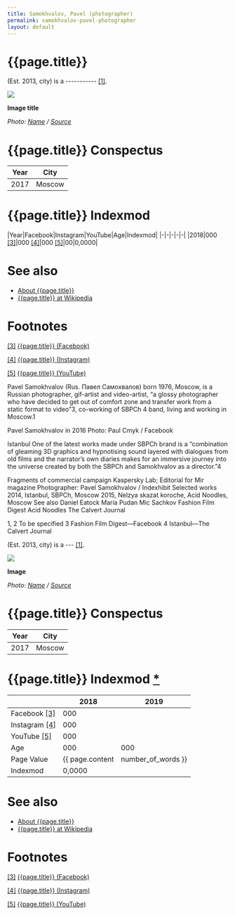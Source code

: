 ```yaml
---
title: Samokhvalov, Pavel (photographer)
permalink: samokhvalov-pavel-photographer
layout: default
---
```


# {{page.title}}

(Est. 2013, city) is a ----------- <span id="a1">[\[1\]](#f1)</span>.

![](/encyclopedia/images/image-name.jpg)

**Image title**

*Photo: [Name](index) / [Source](index)*

# {{page.title}} Conspectus

|Year|City|
|-|-|
|2017|Moscow|

# {{page.title}} Indexmod

|Year|Facebook|Instagram|YouTube|Age|Indexmod|
|-|-|-|-|-|
|2018|000 <span id="a3">[\[3\]](#f3)</span>|000 <span id="a4">[\[4\]](#f4)</span>|000 <span id="a5">[\[5\]](#f5)</span>|00|0,0000|


# See also

+ [About {{page.title}}](index)
+ [{{page.title}} at Wikipedia](index)

# Footnotes

[[3]](#a3) <span id="f3"></span> [{{page.title}} (Facebook)](index)

[[4]](#a4) <span id="f4"></span> [{{page.title}} (Instagram)](index)

[[5]](#a5) <span id="f5"></span> [{{page.title}} (YouTube)](index)

Pavel Samokhvalov (Rus. Павел Самохвалов) born 1976, Moscow, is a Russian photographer, gif-artist and video-artist, “a glossy photographer who have decided to get out of comfort zone and transfer work from a static format to video”3, co-working of SBPCh 4 band, living and working in Moscow.1



Pavel Samokhvalov in 2016
Photo: Paul Cmyk / Facebook


Istanbul
One of the latest works made under SBPCh brand is a “combination of gleaming 3D graphics and hypnotising sound layered with dialogues from old films and the narrator’s own diaries makes for an immersive journey into the universe created by both the SBPCh and Samokhvalov as a director.”4



Fragments of commercial campaign Kaspersky Lab; Editorial for Mir magazine
Photographer: Pavel Samokhvalov / Indexhibit
Selected works
 2014, Istanbul, SBPCh, Moscow
 2015, Nelzya skazat koroche, Acid Noodles, Moscow
See also
Daniel Eatock
Maria Pudan
Mic Sachkov
Fashion Film Digest
Acid Noodles
The Calvert Journal

1, 2 To be specified
3 Fashion Film Digest—Facebook
4 Istanbul—The Calvert Journal

(Est. 2013, city) is a --- <span id="a1">[\[1\]](#f1)</span>.

![](/encyclopedia/images/{{page.permalink}}.jpg)

**Image**

*Photo: [Name](index) / [Source](index)*

# {{page.title}} Conspectus

|Year|City|
|-|-|
|2017|Moscow|

# {{page.title}} Indexmod [*](indexmod)

||2018|2019|
|-|-|-|
|Facebook <span id="a3">[\[3\]](#f3)</span>|000||
|Instagram <span id="a4">[\[4\]](#f4)</span>|000||
|YouTube <span id="a5">[\[5\]](#f5)</span>|000||
|Age|000|000|
|Page Value|{{ page.content | number_of_words }}||
|Indexmod|0,0000||

# See also

+ [About {{page.title}}](index)
+ [{{page.title}} at Wikipedia](index)

# Footnotes

[[3]](#a3) <span id="f3"></span> [{{page.title}} (Facebook)](index)

[[4]](#a4) <span id="f4"></span> [{{page.title}} (Instagram)](index)

[[5]](#a5) <span id="f5"></span> [{{page.title}} (YouTube)](index)
